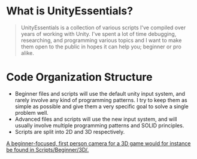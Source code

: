 # What is UnityEssentials?
> UnityEssentials is a collection of various scripts I've compiled over years of working with Unity. I've spent a lot of time debugging, researching, and programming various topics and I want to make them open to the public in hopes it can help you; beginner or pro alike.

# Code Organization Structure
- Beginner files and scripts will use the default unity input system, and rarely involve any kind of programming patterns. I try to keep them as simple as possible and give them a very specific goal to solve a single problem well.
- Advanced files and scripts will use the new input system, and will usually involve multiple programming patterns and SOLID principles. 
- Scripts are split into 2D and 3D respectively.

<ins>A beginner-focused, first person camera for a 3D game would for instance be found in Scripts/Beginner/3D/.</ins>
